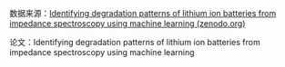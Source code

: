 数据来源：[Identifying degradation patterns of lithium ion batteries from impedance spectroscopy using machine learning (zenodo.org)](https://zenodo.org/records/3633835)



论文：Identifying degradation patterns of lithium ion batteries from impedance spectroscopy using machine learning